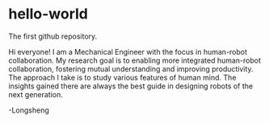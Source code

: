 # hello-world
The first github repository. 

Hi everyone!
I am a Mechanical Engineer with the focus in human-robot collaboration. My research goal is to enabling more integrated human-robot collaboration, fostering mutual understanding and improving productivity. The approach I take is to study various features of human mind. The insights gained there are always the best guide in designing robots of the next generation. 

-Longsheng
